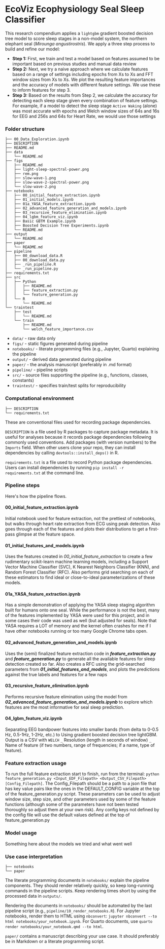 
# EcoViz Ecophysiology Seal Sleep Classifier

<!-- badges: start -->
<!-- badges: end -->

This research compendium applies a `lightgbm` gradient boosted decision tree model to score sleep stages in a non-model system, the northern elephant seal (*Mirounga angustirostris*). We apply a three step process to build and refine our model:
- **Step 1:** First, we train and test a model based on features assumed to be important based on previous studies and manual data review
- **Step 2:** Next, we try a naive approach where we calculate features based on a range of settings including epochs from Xs to Xs and FFT window sizes from Xs to Xs. We plot the resulting feature importances and the accuracy of models with different feature settings. We use these to inform features for step 3.
- **Step 3:** Based on the results from Step 2, we calculate the accuracy for detecting each sleep stage given every combination of feature settings. For example, if a model to detect the sleep stage `Active Waking` (alone) was most accurate with epochs and Welch window sizes of 64s and 16s for EEG and 256s and 64s for Heart Rate, we would use those settings 

### Folder structure

```
├── 00_Data_Exploration.ipynb
├── DESCRIPTION
├── README.md
├── data
│   └── README.md
├── figs
│   ├── README.md
│   ├── light-sleep-spectral-power.png
│   ├── rem.png
│   ├── slow-wave-1.png
│   ├── slow-wave-2-spectral-power.png
│   └── slow-wave-2.png
├── notebooks
│   ├── 00_initial_feature_extraction.ipynb
│   ├── 01_initial_models.ipynb
│   ├── 01a_YASA_feature_extraction.ipynb
│   ├── 02_advanced_feature_generation_and_models.ipynb
│   ├── 03_recursive_feature_elimination.ipynb
│   ├── 04_lgbm_feature_viz.ipynb
│   ├── Basic GBTM Example.ipynb
│   ├── Boosted Decision Tree Experiments.ipynb
│   └── README.md
├── output
│   └── README.md
├── paper
│   └── README.md
├── pipeline
│   ├── 00_download_data.R
│   ├── 00_download_data.py
│   ├── _run_pipeline.R
│   └── _run_pipeline.py
├── requirements.txt
├── src
│   ├── Python
│   │   ├── README.md
│   │   ├── feature_extraction.py
│   │   └── feature_generation.py
│   └── R
│       └── README.md
└── traintest
    ├── test
    │   └── README.md
    └── train
        ├── README.md
        └── welch_feature_importance.csv
```

* `data/` - raw data only
* `figs/` - static figures generated during pipeline
* `notebooks/` - literate programming files (e.g., Jupyter, Quarto) explaining the pipeline
* `output/` - derived data generated during pipeline
* `paper/` - the analysis manuscript (preferably in .md format)
* `pipeline/` - pipeline scripts
* `src/` - source files supporting the pipeline (e.g., functions, classes, constants)
* `traintest/` - specifies train/test splits for reproducibility

### Computational environment

```
├── DESCRIPTION
└── requirements.txt
```

These are conventional files used for recording package dependencies. 

`DESCRIPTION` is a file used by R packages to capture package metadata. It is useful for analyses because it records package dependencies following commonly used conventions. Add packages (with version numbers) to the `Imports` field. When other users clone your repo, they can install dependencies by calling `devtools::install_deps()` in R.

`requirements.txt` is a file used to record Python package dependencies. Users can install dependencies by running `pip install -r requirements.txt` at the command line.

### Pipeline steps

Here's how the pipeline flows.

#### 00_initial_feature_extraction.ipynb
Initial notebook used for feature extraction, not the prettiest of notebooks, but walks through heart rate extraction from ECG using peak detection. Also goes through each of the features and plots their distributions to get a first-pass glimpse at the feature space.

#### 01_initial_features_and_models.ipynb
Uses the features created in *00_initial_feature_extraction* to create a few rudimentary scikit-learn machine learning models, including a Support Vector Machine Classifier (SVC), K Nearest Neighbors Classifier (KNN), and Random Forest Classifier (RFC). Also performs grid searching on each of these estimators to find ideal or close-to-ideal parameterizations of these models.

#### 01a_YASA_feature_extraction.ipynb
Has a simple demonstration of applying the YASA sleep staging algorithm built for humans onto one seal. While the performance is not the best, many of the features implemented by YASA were used for this project, and in some cases their code was used as well (but adjusted for seals). Note that YASA requires a LOT of memory and the kernel often crashes for me if I have other notebooks running or too many Google Chrome tabs open.

#### 02_advanced_feature_generation_and_models.ipynb
Uses the (semi) finalized feature extraction code in ***feature_extraction.py*** and ***feature_generation.py*** to generate all the available features for sleep detection created so far. Also creates a RFC using the grid-searched parameters from ***01_initial_features_and_models***, and plots the predictions against the true labels and features for a few naps

#### 03_recursive_feature_elimination.ipynb
Performs recursive feature elimination using the model from ***02_advanced_feature_generation_and_models.ipynb*** to explore which features are the most informative for seal sleep prediction.

#### 04_lgbm_feature_viz.ipynb
Separating EEG bandpower features into smaller bands (from delta to 0-0.5 Hz, 0.5-1Hz, 1-2Hz, etc.) to  Using gradient boosted decision tree lightGBM. Output is a CSV with `WELCH` `_` Resolution (length in seconds of window) `_` Name of feature (if two numbers, range of frequencies; if a name, type of feature).

### Feature extraction usage

To run the full feature extraction start to finish, run from the terminal: `python feature_generation.py <Input_EDF_Filepath> <Output_CSV_Filepath> [Config_Filepath]`. The Config_Filepath should be a path to a json file that has key value pairs like the ones in the DEFAULT_CONFIG variable at the top of the feature_generation.py script. These parameters can be used to adjust window size, step size, and other parameters used by some of the feature functions (although some of the parameters have not been tested thoroughly so adjust them at your own risk). Any config keys not defined by the config file will use the default values defined at the top of feature_generation.py

### Model usage

Something here about the models we tried and what went well

### Use case interpretation

```
├── notebooks
└── paper
```

The literate programming documents in `notebooks/` explain the pipeline components. They should render relatively quickly, so keep long-running commands in the pipeline scripts. Keep rendering times short by using the processed data in `outputs/`.

Rendering the documents in `notebooks/` should be automated by the last pipeline script (e.g., `pipeline/10_render_notebooks.R`). For Jupyter notebooks, render them to HTML using `nbconvert`: `jupyter nbconvert --to html notebooks/your_notebook.ipynb`. For Quarto documents, use `quarto render notebooks/your_notebook.qmd --to html`.

`paper/` contains a manuscript describing your use case. It should preferably be in Markdown or a literate programming script.
